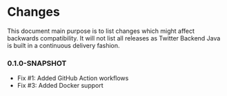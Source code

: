 # Changes

This document main purpose is to list changes which might affect backwards compatibility. 
It will not list all releases as Twitter Backend Java is built in a continuous delivery fashion.

### 0.1.0-SNAPSHOT
* Fix #1: Added GitHub Action workflows
* Fix #3: Added Docker support
